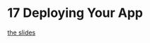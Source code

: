 <h1>17 Deploying Your App</h1>

[the slides](https://joncancode.github.io/general_assembly_javascript_2019/17/index.html "slides")


